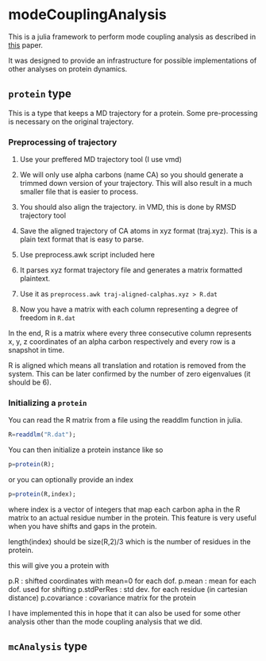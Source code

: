 # modeCouplingAnalysis

This is a julia framework to perform mode coupling analysis as described in [this](http://arxiv.org/pdf/1310.8598.pdf) paper. 

It was designed to provide an infrastructure for possible implementations of other analyses on protein dynamics. 

## `protein` type

This is a type that keeps a MD trajectory for a protein. Some pre-processing is necessary on the original trajectory.

### Preprocessing of trajectory

1. Use your preffered MD trajectory tool (I use vmd)
  1. We will only use alpha carbons (name CA) so you should generate a trimmed down version of your trajectory. This will also result in a much smaller file that is easier to process.
  2. You should also align the trajectory. in VMD, this is done by RMSD trajectory tool
  3. Save the aligned trajectory of CA atoms in xyz format (traj.xyz). This is a plain text format that is easy to parse.

2. Use preprocess.awk script included here
  1. It parses xyz format trajectory file and generates a matrix formatted plaintext. 
  2. Use it as `preprocess.awk traj-aligned-calphas.xyz > R.dat`
  3. Now you have a matrix with each column representing a degree of freedom in `R.dat`

In the end, R is a matrix where every three consecutive column represents x, y, z coordinates of an alpha carbon respectively and every row is a snapshot in time. 

R is aligned which means all translation and rotation is removed from the system. This can be later confirmed by the number of zero eigenvalues (it should be 6).

### Initializing a `protein`

You can read the R matrix from a file using the readdlm function in julia.

```julia
R=readdlm("R.dat");
```

You can then initialize a protein instance like so

```julia
p=protein(R);
```

or you can optionally provide an index

```julia
p=protein(R,index);
```

where index is a vector of integers that map each carbon apha in the R matrix to an actual residue number in the protein. This feature is very useful when you have shifts and gaps in the protein. 

length(index) should be size(R,2)/3 which is the number of residues in the protein.

this will give you a protein with 

p.R : shifted coordinates with mean=0 for each dof.
p.mean : mean for each dof. used for shifting
p.stdPerRes : std dev. for each residue (in cartesian distance)
p.covariance : covariance matrix for the protein 

I have implemented this in hope that it can also be used for some other analysis other than the mode coupling analysis that we did. 

## `mcAnalysis` type
